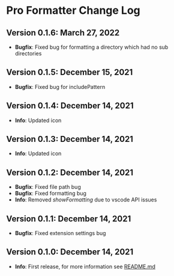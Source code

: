 # Pro Formatter Change Log

## Version 0.1.6: March 27, 2022

- **Bugfix**: Fixed bug for formatting a directory which had no sub directories

## Version 0.1.5: December 15, 2021

- **Bugfix**: Fixed bug for includePattern

## Version 0.1.4: December 14, 2021

- **Info**: Updated icon

## Version 0.1.3: December 14, 2021

- **Info**: Updated icon

## Version 0.1.2: December 14, 2021

- **Bugfix**: Fixed file path bug
- **Bugfix**: Fixed formatting bug
- **Info**: Removed *showFormatting* due to vscode API issues

## Version 0.1.1: December 14, 2021

- **Bugfix**: Fixed extension settings bug

## Version 0.1.0: December 14, 2021

- **Info**: First release, for more information see [README.md](./README.md)
